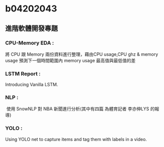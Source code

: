 # b04202043
## 進階軟體開發專題

### CPU-Memory EDA :
  將 CPU 跟 Memory 兩份資料進行整理，藉由CPU usage,CPU ghz & memory usage 預測下一個時間範圍內 memory usage 最高值與最低值的差

### LSTM Report :
  Introducing Vanilla LSTM.
  
### NLP :
  使用 SnowNLP 對 NBA 新聞進行分析(其中有四篇 為體育記者 李亦伸LYS 的報導)

### YOLO :
  Using YOLO net to capture items and tag them with labels in a video.
